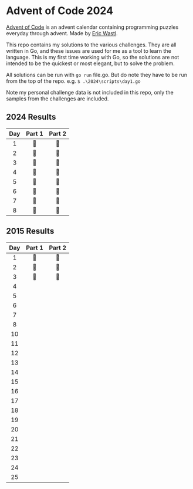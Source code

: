 # Advent of Code 2024

[Advent of Code](https://adventofcode.com/) is an advent calendar containing programming puzzles everyday through advent. Made by [Eric Wastl](https://was.tl/).

This repo contains my solutions to the various challenges. They are all written in Go, and these issues are used for me as a tool to learn the language. This is my first time working with Go, so the solutions are not intended to be the quickest or most elegant, but to solve the problem.

All solutions can be run with `go run` file.go. But do note they have to be run from the top of the repo. e.g. `$ .\2024\scripts\day1.go`

Note my personal challenge data is not included in this repo, only the samples from the challenges are included.

## 2024 Results

| Day | Part 1 | Part 2 |
| :-: | :----: | :----: |
|  1  |   🌟   |   🌟   |
|  2  |   🌟   |   🌟   |
|  3  |   🌟   |   🌟   |
|  4  |   🌟   |   🌟   |
|  5  |   🌟   |   🌟   |
|  6  |   🌟   |   🌟   |
|  7  |   🌟   |   🌟   |
|  8  |   🌟   |   🌟   |

## 2015 Results

| Day | Part 1 | Part 2 |
| :-: | :----: | :----: |
|  1  |   🌟   |   🌟   |
|  2  |   🌟   |   🌟   |
|  3  |   🌟   |   🌟   |
|  4  |        |        |
|  5  |        |        |
|  6  |        |        |
|  7  |        |        |
|  8  |        |        |
| 10  |        |        |
| 11  |        |        |
| 12  |        |        |
| 13  |        |        |
| 14  |        |        |
| 15  |        |        |
| 16  |        |        |
| 17  |        |        |
| 18  |        |        |
| 19  |        |        |
| 20  |        |        |
| 21  |        |        |
| 22  |        |        |
| 23  |        |        |
| 24  |        |        |
| 25  |        |        |
